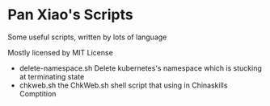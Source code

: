 # Pan Xiao's Scripts

Some useful scripts, written by lots of language

Mostly licensed by MIT License

- delete-namespace.sh  Delete kubernetes's namespace which is stucking at terminating state
- chkweb.sh            the ChkWeb.sh shell script that using in Chinaskills Comptition
